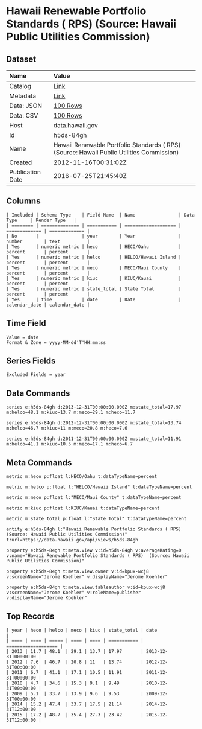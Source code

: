 # Hawaii Renewable Portfolio Standards ( RPS) (Source: Hawaii Public Utilities Commission)

## Dataset

| Name | Value |
| :--- | :---- |
| Catalog | [Link](https://catalog.data.gov/dataset/hawaii-renewable-portfolio-standards-rps-source-hawaii-public-utilities-commission-7c05c) |
| Metadata | [Link](https://data.hawaii.gov/api/views/h5ds-84gh) |
| Data: JSON | [100 Rows](https://data.hawaii.gov/api/views/h5ds-84gh/rows.json?max_rows=100) |
| Data: CSV | [100 Rows](https://data.hawaii.gov/api/views/h5ds-84gh/rows.csv?max_rows=100) |
| Host | data.hawaii.gov |
| Id | h5ds-84gh |
| Name | Hawaii Renewable Portfolio Standards ( RPS) (Source: Hawaii Public Utilities Commission) |
| Created | 2012-11-16T00:31:02Z |
| Publication Date | 2016-07-25T21:45:40Z |

## Columns

```ls
| Included | Schema Type    | Field Name  | Name                | Data Type     | Render Type   |
| ======== | ============== | =========== | =================== | ============= | ============= |
| No       |                | year        | Year                | number        | text          |
| Yes      | numeric metric | heco        | HECO/Oahu           | percent       | percent       |
| Yes      | numeric metric | helco       | HELCO/Hawaii Island | percent       | percent       |
| Yes      | numeric metric | meco        | MECO/Maui County    | percent       | percent       |
| Yes      | numeric metric | kiuc        | KIUC/Kauai          | percent       | percent       |
| Yes      | numeric metric | state_total | State Total         | percent       | percent       |
| Yes      | time           | date        | Date                | calendar_date | calendar_date |
```

## Time Field

```ls
Value = date
Format & Zone = yyyy-MM-dd'T'HH:mm:ss
```

## Series Fields

```ls
Excluded Fields = year
```

## Data Commands

```ls
series e:h5ds-84gh d:2013-12-31T00:00:00.000Z m:state_total=17.97 m:helco=48.1 m:kiuc=13.7 m:meco=29.1 m:heco=11.7

series e:h5ds-84gh d:2012-12-31T00:00:00.000Z m:state_total=13.74 m:helco=46.7 m:kiuc=11 m:meco=20.8 m:heco=7.6

series e:h5ds-84gh d:2011-12-31T00:00:00.000Z m:state_total=11.91 m:helco=41.1 m:kiuc=10.5 m:meco=17.1 m:heco=6.7
```

## Meta Commands

```ls
metric m:heco p:float l:HECO/Oahu t:dataTypeName=percent

metric m:helco p:float l:"HELCO/Hawaii Island" t:dataTypeName=percent

metric m:meco p:float l:"MECO/Maui County" t:dataTypeName=percent

metric m:kiuc p:float l:KIUC/Kauai t:dataTypeName=percent

metric m:state_total p:float l:"State Total" t:dataTypeName=percent

entity e:h5ds-84gh l:"Hawaii Renewable Portfolio Standards ( RPS)  (Source: Hawaii Public Utilities Commission)" t:url=https://data.hawaii.gov/api/views/h5ds-84gh

property e:h5ds-84gh t:meta.view v:id=h5ds-84gh v:averageRating=0 v:name="Hawaii Renewable Portfolio Standards ( RPS)  (Source: Hawaii Public Utilities Commission)"

property e:h5ds-84gh t:meta.view.owner v:id=kpux-wcj8 v:screenName="Jerome Koehler" v:displayName="Jerome Koehler"

property e:h5ds-84gh t:meta.view.tableauthor v:id=kpux-wcj8 v:screenName="Jerome Koehler" v:roleName=publisher v:displayName="Jerome Koehler"
```

## Top Records

```ls
| year | heco | helco | meco | kiuc | state_total | date                | 
| ==== | ==== | ===== | ==== | ==== | =========== | =================== | 
| 2013 | 11.7 | 48.1  | 29.1 | 13.7 | 17.97       | 2013-12-31T00:00:00 | 
| 2012 | 7.6  | 46.7  | 20.8 | 11   | 13.74       | 2012-12-31T00:00:00 | 
| 2011 | 6.7  | 41.1  | 17.1 | 10.5 | 11.91       | 2011-12-31T00:00:00 | 
| 2010 | 4.7  | 34.6  | 15.3 | 9.1  | 9.49        | 2010-12-31T00:00:00 | 
| 2009 | 5.1  | 33.7  | 13.9 | 9.6  | 9.53        | 2009-12-31T00:00:00 | 
| 2014 | 15.2 | 47.4  | 33.7 | 17.5 | 21.14       | 2014-12-31T12:00:00 | 
| 2015 | 17.2 | 48.7  | 35.4 | 27.3 | 23.42       | 2015-12-31T12:00:00 | 
```